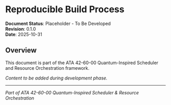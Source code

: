 # Reproducible Build Process

**Document Status**: Placeholder - To Be Developed  
**Revision**: 0.1.0  
**Date**: 2025-10-31

## Overview

This document is part of the ATA 42-60-00 Quantum-Inspired Scheduler and Resource Orchestration framework.

*Content to be added during development phase.*

---

*Part of ATA 42-60-00 Quantum-Inspired Scheduler & Resource Orchestration*
